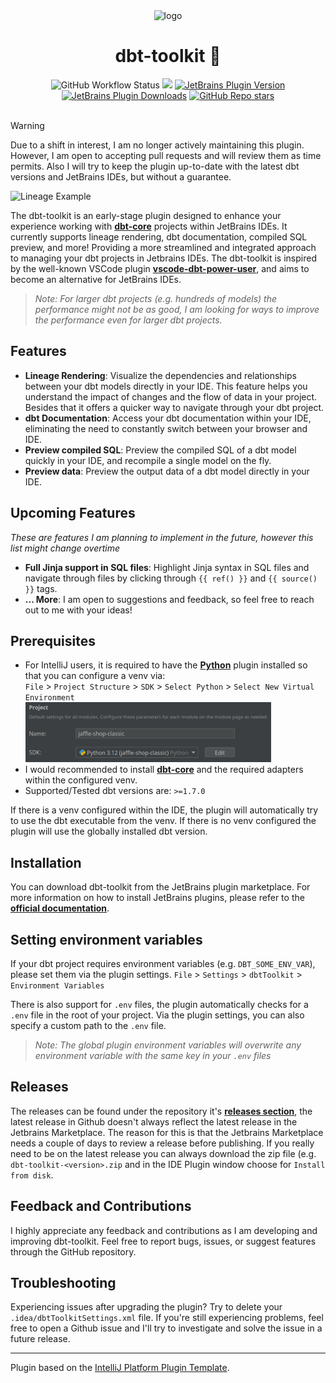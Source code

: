 <div align="center">
    <img alt="logo" data-is-relative="true" src="./assets/img/logo.png" width="250" height="250"/>
    <h1>dbt-toolkit 🧰</h1>
    <img alt="GitHub Workflow Status" src="https://github.com/ramonvermeulen/dbt-toolkit/actions/workflows/build.yml/badge.svg?branch=main">
    <a href="https://codecov.io/github/ramonvermeulen/dbt-toolkit" ><img src="https://codecov.io/github/ramonvermeulen/dbt-toolkit/graph/badge.svg?token=E0ATR13F60"/></a>
    <a href="https://plugins.jetbrains.com/plugin/24666-dbttoolkit"><img alt="JetBrains Plugin Version" src="https://img.shields.io/jetbrains/plugin/v/24666-dbttoolkit"></a>
    <a href="https://plugins.jetbrains.com/plugin/24666-dbttoolkit"><img alt="JetBrains Plugin Downloads" src="https://img.shields.io/jetbrains/plugin/d/24666-dbttoolkit"></a>
    <a href="https://github.com/ramonvermeulen/dbt-toolkit"><img alt="GitHub Repo stars" src="https://img.shields.io/github/stars/ramonvermeulen/dbt-toolkit"></a>
</div>

<br>

> [!WARNING]  
> Due to a shift in interest, I am no longer actively maintaining this plugin.
> However, I am open to accepting pull requests and will review them as time permits.
> Also I will try to keep the plugin up-to-date with the latest dbt versions and JetBrains IDEs, but without a guarantee.


![Lineage Example](./assets/img/sample.gif)

<!-- Plugin description -->
The dbt-toolkit is an early-stage plugin designed to enhance your experience working with [**dbt-core**](https://github.com/dbt-labs/dbt-core)
projects within JetBrains IDEs. It currently supports lineage rendering, dbt documentation, compiled SQL preview, and more!
Providing a more streamlined and integrated approach to managing your dbt projects in Jetbrains IDEs. The dbt-toolkit is inspired by the
well-known VSCode plugin [**vscode-dbt-power-user**](https://github.com/AltimateAI/vscode-dbt-power-user), and aims to become an alternative
for JetBrains IDEs.

> _Note: For larger dbt projects (e.g. hundreds of models) the performance might not be as good, I am looking for ways to improve the performance even
> for larger dbt projects._


## Features
* **Lineage Rendering**: Visualize the dependencies and relationships between your dbt models directly in your IDE. 
This feature helps you understand the impact of changes and the flow of data in your project. Besides that it offers a 
quicker way to navigate through your dbt project.
* **dbt Documentation**: Access your dbt documentation within your IDE, eliminating the need to constantly switch between
   your browser and IDE.
* **Preview compiled SQL**: Preview the compiled SQL of a dbt model quickly in your IDE, and recompile a single model on
  the fly.
* **Preview data**: Preview the output data of a dbt model directly in your IDE.

## Upcoming Features
*These are features I am planning to implement in the future, however this list might change overtime*
* **Full Jinja support in SQL files**: Highlight Jinja syntax in SQL files and navigate through files by clicking
through `{{ ref() }}` and `{{ source() }}` tags.
* **... More**: I am open to suggestions and feedback, so feel free to reach out to me with your ideas!


## Prerequisites
* For IntelliJ users, it is required to have the [**Python**](https://plugins.jetbrains.com/plugin/631-python) plugin installed so that you can configure a venv via:
<br>`File` > `Project Structure` > `SDK` > `Select Python` > `Select New Virtual Environment`
<br>![Set-up venv](./assets/img/settings.jpg)
* I would recommended to install [**dbt-core**](https://pypi.org/project/dbt-core/) and the required adapters within the configured venv.
* Supported/Tested dbt versions are: `>=1.7.0`

If there is a venv configured within the IDE, the plugin will automatically try to use the dbt executable from the venv. 
If there is no venv configured the plugin will use the globally installed dbt version.

## Installation
You can download dbt-toolkit from the JetBrains plugin marketplace. For more information on how to install JetBrains plugins, 
please refer to the [**official documentation**](https://www.jetbrains.com/help/idea/managing-plugins.html).

## Setting environment variables
If your dbt project requires environment variables (e.g. `DBT_SOME_ENV_VAR`), please set them via the plugin settings.
`File` > `Settings` > `dbtToolkit` > `Environment Variables`

There is also support for `.env` files, the plugin automatically checks for a `.env` file in the root of your project.
Via the plugin settings, you can also specify a custom path to the `.env` file.
> _Note: The global plugin environment variables will overwrite any environment variable with the same key in your 
> `.env` files_
<!-- Plugin description end -->

## Releases
The releases can be found under the repository it's [**releases section**](https://github.com/ramonvermeulen/dbt-toolkit/releases), 
the latest release in Github doesn't always reflect the latest release in the Jetbrains Marketplace. The reason for this is that the 
Jetbrains Marketplace needs a couple of days to review a release before publishing. If you really need to be on the latest release 
you can always download the zip file (e.g. `dbt-toolkit-<version>.zip` and in the IDE Plugin window choose for `Install from disk`.

## Feedback and Contributions
I highly appreciate any feedback and contributions as I am developing and improving dbt-toolkit. 
Feel free to report bugs, issues, or suggest features through the GitHub repository.

## Troubleshooting
Experiencing issues after upgrading the plugin? Try to delete your `.idea/dbtToolkitSettings.xml` file. If you're still experiencing 
problems, feel free to open a Github issue and I'll try to investigate and solve the issue in a future release.

---
Plugin based on the [IntelliJ Platform Plugin Template][template].

[template]: https://github.com/JetBrains/intellij-platform-plugin-template
[docs:plugin-description]: https://plugins.jetbrains.com/docs/intellij/plugin-user-experience.html#plugin-description-and-presentation

